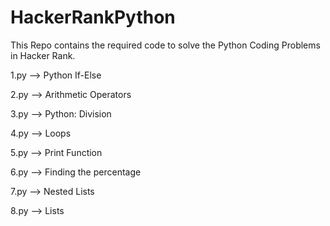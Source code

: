# HackerRankPython
This Repo contains the required code to solve the Python Coding Problems in Hacker Rank.

1.py --> Python If-Else

2.py --> Arithmetic Operators

3.py --> Python: Division

4.py --> Loops

5.py --> Print Function

6.py --> Finding the percentage

7.py --> Nested Lists

8.py --> Lists
